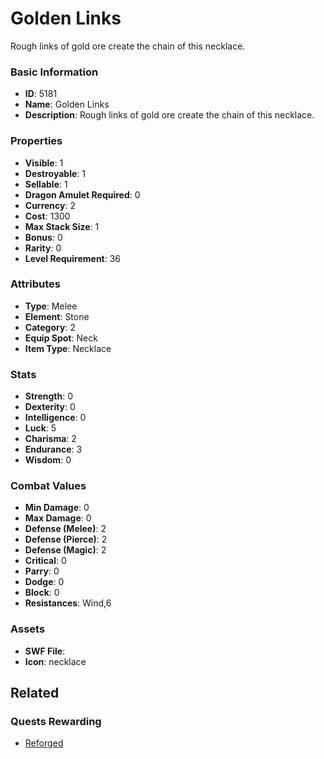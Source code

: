 # Golden Links

Rough links of gold ore create the chain of this necklace.

### Basic Information

- **ID**: 5181
- **Name**: Golden Links
- **Description**: Rough links of gold ore create the chain of this necklace.

### Properties

- **Visible**: 1
- **Destroyable**: 1
- **Sellable**: 1
- **Dragon Amulet Required**: 0
- **Currency**: 2
- **Cost**: 1300
- **Max Stack Size**: 1
- **Bonus**: 0
- **Rarity**: 0
- **Level Requirement**: 36

### Attributes

- **Type**: Melee
- **Element**: Stone
- **Category**: 2
- **Equip Spot**: Neck
- **Item Type**: Necklace

### Stats

- **Strength**: 0
- **Dexterity**: 0
- **Intelligence**: 0
- **Luck**: 5
- **Charisma**: 2
- **Endurance**: 3
- **Wisdom**: 0

### Combat Values

- **Min Damage**: 0
- **Max Damage**: 0
- **Defense (Melee)**: 2
- **Defense (Pierce)**: 2
- **Defense (Magic)**: 2
- **Critical**: 0
- **Parry**: 0
- **Dodge**: 0
- **Block**: 0
- **Resistances**: Wind,6

### Assets

- **SWF File**: 
- **Icon**: necklace

## Related

### Quests Rewarding

- [Reforged](../quests/744-reforged.md)

